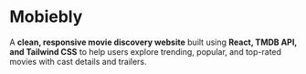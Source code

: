# Mobiebly 

A **clean, responsive movie discovery website** built using **React, TMDB API, and Tailwind CSS** to help users explore trending, popular, and top-rated movies with cast details and trailers.
